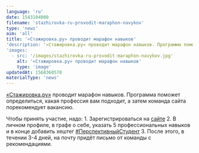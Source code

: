 ```yaml
---
language: 'ru'
date: 1543104000
filename: 'stazhirovka-ru-provodit-maraphon-navykov'
type: 'news'
aim: 'all'
title: '«Стажировка.ру» проводит марафон навыков'
'description: '«Стажировка.ру» проводит марафон навыков. Программа поможет определиться...'
'images:
  - src: '/images/stazhirovka-ru-provodit-maraphon-navykov.jpg'
    alt: '«Стажировка.ру» проводит марафон навыков'
    type: 'image'
updatedAt: 1568360578
materialType: 'news'
---
```

[«Стажировка.ру»](https://vk.com/stazhirovka_ru) проводит марафон навыков. Программа поможет определиться, какая профессия вам подходит, а затем команда сайта порекомендует вакансию.

Чтобы принять участие, надо: 1. Зарегистрироваться на [сайте](https://stazhirovka.ru/) 2. В личном профиле, в графе о себе, указать 5 профессиональных навыков и в конце добавить хештег [#ПерспективныйСтудент](https://vk.com/feed?section=search&q=%23%D0%9F%D0%B5%D1%80%D1%81%D0%BF%D0%B5%D0%BA%D1%82%D0%B8%D0%B2%D0%BD%D1%8B%D0%B9%D0%A1%D1%82%D1%83%D0%B4%D0%B5%D0%BD%D1%82) 3. После этого, в течении 3-4 дней, на почту придёт письмо от команды с рекомендациями.
